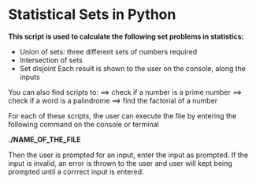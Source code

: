 # Statistical Sets in Python
__This script is used to calculate the following set problems in statistics:__
* Union of sets: three different sets of numbers required
* Intersection of sets
* Set disjoint
Each result is shown to the user on the console, along the inputs

You can also find scripts to:
==> check if a number is a prime number
==> check if a word is a palindrome
==> find the factorial of a number

For each of these scripts, the user can execute the file by entering the following command on the console or terminal

__./NAME_OF_THE_FILE__

Then the user is prompted for an input, enter the input as prompted.
If the input is invalid, an error is thrown to the user and user will kept being prompted until a corrrect input is entered.
